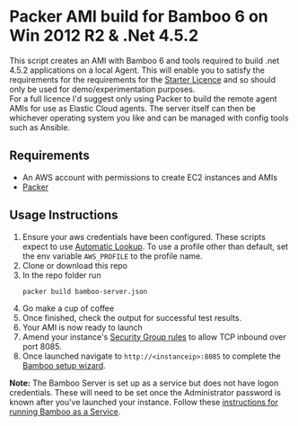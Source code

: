 # Packer AMI build for Bamboo 6 on Win 2012 R2 & .Net 4.5.2
This script creates an AMI with Bamboo 6 and tools required to build .net 4.5.2 applications on a local Agent.  This will enable you to satisfy the requirements for the requirements for the [Starter Licence](https://www.atlassian.com/licensing/bamboo) and so should only be used for demo/experimentation purposes.  
For a full licence I'd suggest only using Packer to build the remote agent AMIs for use as Elastic Cloud agents.  The server itself can then be whichever operating system you like and can be managed with config tools such as Ansible.

## Requirements
* An AWS account with permissions to create EC2 instances and AMIs
* [Packer](https://www.packer.io/)

## Usage Instructions

1. Ensure your aws credentials have been configured.  These scripts expect to use [Automatic Lookup](https://www.packer.io/docs/builders/amazon.html#specifying-amazon-credentials).  To use a profile other than default, set the env variable `AWS_PROFILE` to the profile name.
1. Clone or download this repo
1. In the repo folder run 
    ```
    packer build bamboo-server.json
    ```
1. Go make a cup of coffee
1. Once finished, check the output for successful test results.
1. Your AMI is now ready to launch
1. Amend your instance's [Security Group rules](http://docs.aws.amazon.com/AmazonVPC/latest/UserGuide/VPC_SecurityGroups.html#AddRemoveRules) to allow TCP inbound over port 8085.
1. Once launched navigate to `http://<instanceip>:8085` to complete the [Bamboo setup wizard](https://confluence.atlassian.com/bamboo/running-the-setup-wizard-289276851.html).

**Note:** The Bamboo Server is set up as a service but does not have logon credentials.  These will need to be set once the Administrator password is known after you've launched your instance.  Follow these [instructions for running Bamboo as a Service](https://confluence.atlassian.com/bamkb/running-bamboo-as-a-windows-service-troubleshooting-guide-420973231.html).

